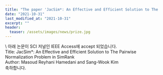 ```yaml
---
title: "The paper 'JacSim*: An Effective and Efficient Solution to The Pairwise Normalization Problem in SimRank' has been accepted in IEEE Access"
date: "2021-10-31"
last_modified_at: "2021-10-31"
excerpt: ""
header:
  teaser: /assets/images/news/prize.jpg
---
```

\\
아래 논문이 SCI 저널인 IEEE Access에 accept 되었습니다.<br>Title: JacSim*: An Effective and Efficient Solution to The Pairwise Normalization Problem in SimRank<br>Author: Masoud Reyhani Hamedani and Sang-Wook Kim<br>축하합니다.